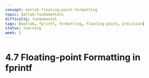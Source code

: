 ```yaml
---
concept: matlab-floating-point-formatting
topic: matlab-fundamentals
difficulty: fundamental
tags: [matlab, fprintf, formatting, floating-point, precision]
status: learning
week: 3
---
```


# 4.7 Floating-point Formatting in fprintf

